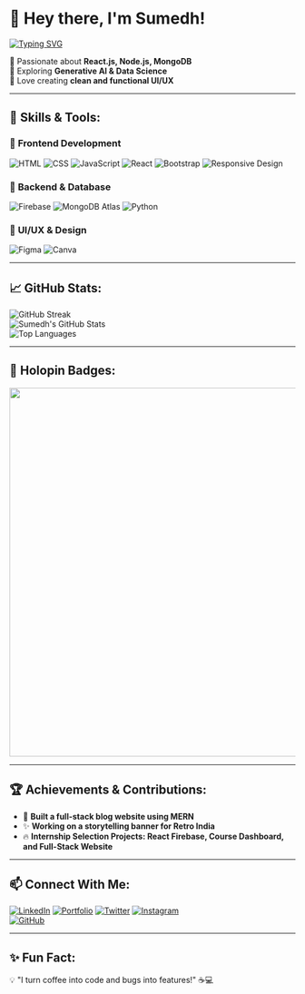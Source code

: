 # 👋 Hey there, I'm Sumedh!  

[![Typing SVG](https://readme-typing-svg.herokuapp.com?font=Fira+Code&size=22&pause=1000&color=00F700&multiline=true&width=600&height=60&lines=Frontend+Developer+%7C+MERN+Stack+Enthusiast+%7C+UI+Designer)](https://git.io/typing-svg)



🔹 Passionate about **React.js, Node.js, MongoDB**  
🔹 Exploring **Generative AI & Data Science**  
🔹 Love creating **clean and functional UI/UX**  

---

## 🚀 Skills & Tools:

### 🔹 **Frontend Development**
![HTML](https://img.shields.io/badge/HTML5-E34F26?style=for-the-badge&logo=html5&logoColor=white)
![CSS](https://img.shields.io/badge/CSS3-1572B6?style=for-the-badge&logo=css3&logoColor=white)
![JavaScript](https://img.shields.io/badge/JavaScript-F7DF1E?style=for-the-badge&logo=javascript&logoColor=black)
![React](https://img.shields.io/badge/React-20232A?style=for-the-badge&logo=react&logoColor=61DAFB)
![Bootstrap](https://img.shields.io/badge/Bootstrap-563D7C?style=for-the-badge&logo=bootstrap&logoColor=white)
![Responsive Design](https://img.shields.io/badge/Responsive%20Design-323330?style=for-the-badge&logo=webflow&logoColor=white)

### 🔹 **Backend & Database**
![Firebase](https://img.shields.io/badge/Firebase-FFCA28?style=for-the-badge&logo=firebase&logoColor=white)
![MongoDB Atlas](https://img.shields.io/badge/MongoDB%20Atlas-4EA94B?style=for-the-badge&logo=mongodb&logoColor=white)
![Python](https://img.shields.io/badge/Python-3776AB?style=for-the-badge&logo=python&logoColor=white)

### 🎨 **UI/UX & Design**
![Figma](https://img.shields.io/badge/Figma-F24E1E?style=for-the-badge&logo=figma&logoColor=white)
![Canva](https://img.shields.io/badge/Canva-00C4CC?style=for-the-badge&logo=canva&logoColor=white)

---

## 📈 GitHub Stats:
![GitHub Streak](https://streak-stats.demolab.com?user=sumedhx&theme=tokyonight)  
![Sumedh's GitHub Stats](https://github-readme-stats.vercel.app/api?username=sumedhx&show_icons=true&theme=tokyonight)  
![Top Languages](https://github-readme-stats.vercel.app/api/top-langs/?username=sumedhx&layout=compact&theme=tokyonight)

---

## 🏅 Holopin Badges:
<p align="center">
  <a href="https://holopin.io/@sumedhx">
    <img src="https://holopin.me/sumedhx" width="650px"/>
  </a>
</p>


---

## 🏆 Achievements & Contributions:
- 🚀 **Built a full-stack blog website using MERN**
- ✨ **Working on a storytelling banner for Retro India**
- 🔥 **Internship Selection Projects: React Firebase, Course Dashboard, and Full-Stack Website**

---


## 📫 Connect With Me:
[![LinkedIn](https://img.shields.io/badge/LinkedIn-0077B5?style=for-the-badge&logo=linkedin&logoColor=white)](https://linkedin.com/in/sumedhsuralkar) 
[![Portfolio](https://img.shields.io/badge/Portfolio-FF5722?style=for-the-badge&logo=google-chrome&logoColor=white)](https://yourportfolio.com) 
[![Twitter](https://img.shields.io/badge/Twitter-1DA1F2?style=for-the-badge&logo=twitter&logoColor=white)](https://twitter.com/sumeshsuralkar) 
[![Instagram](https://img.shields.io/badge/Instagram-E4405F?style=for-the-badge&logo=instagram&logoColor=white)](https://instagram.com/sumedhs_)  
[![GitHub](https://img.shields.io/badge/GitHub-181717?style=for-the-badge&logo=github&logoColor=white)](https://github.com/sumedhx)  

---

## ✨ Fun Fact:
💡 "I turn coffee into code and bugs into features!" ☕💻



<!---
sumedhx/sumedhx is a ✨ special ✨ repository because its `README.md` (this file) appears on your GitHub profile.
You can click the Preview link to take a look at your changes.
--->

